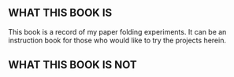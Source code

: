 ## WHAT THIS BOOK IS

This book is a record of my paper folding experiments. It can be an instruction book for those who would like to try the projects herein.

## WHAT THIS BOOK IS NOT
